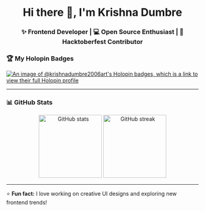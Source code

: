 <!-- 🌸 GITHUB PROFILE README FOR krishnadumbre2006-art -->

<h1 align="center">Hi there 👋, I'm Krishna Dumbre</h1>

<h3 align="center">✨ Frontend Developer | 💻 Open Source Enthusiast | 🌸 Hacktoberfest Contributor</h3>

### 🏆 My Holopin Badges
[![An image of @krishnadumbre2006art's Holopin badges, which is a link to view their full Holopin profile](https://holopin.me/krishnadumbre2006art)](https://holopin.io/@krishnadumbre2006art)

---

### 📊 GitHub Stats

<p align="center">
  <img src="https://github-readme-stats.vercel.app/api?username=krishnadumbre2006-art&show_icons=true&theme=tokyonight" alt="GitHub stats" height="165" />
  <img src="https://github-readme-streak-stats.herokuapp.com/?user=krishnadumbre2006-art&theme=tokyonight" alt="GitHub streak" height="165" />
</p>

---

⭐ **Fun fact:** I love working on creative UI designs and exploring new frontend trends!

